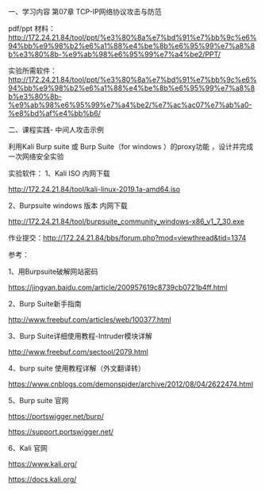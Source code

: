 
一、学习内容	第07章 TCP-IP网络协议攻击与防范

pdf/ppt 材料：
http://172.24.21.84/tool/ppt/%e3%80%8a%e7%bd%91%e7%bb%9c%e6%94%bb%e9%98%b2%e6%a1%88%e4%be%8b%e6%95%99%e7%a8%8b%e3%80%8b-%e9%ab%98%e6%95%99%e7%a4%be2/PPT/

实验所需软件：
http://172.24.21.84/tool/ppt/%e3%80%8a%e7%bd%91%e7%bb%9c%e6%94%bb%e9%98%b2%e6%a1%88%e4%be%8b%e6%95%99%e7%a8%8b%e3%80%8b-%e9%ab%98%e6%95%99%e7%a4%be2/%e7%ac%ac07%e7%ab%a0-%e8%bd%af%e4%bb%b6/

二、课程实践-  中间人攻击示例

利用Kali Burp suite 或  Burp Suite（for windows ）的proxy功能 ，设计并完成一次网络安全实验

实验软件：
1、Kali ISO 内网下载

  http://172.24.21.84/tool/kali-linux-2019.1a-amd64.iso

2、Burpsuite  windows 版本 内网下载

http://172.24.21.84/tool/burpsuite_community_windows-x86_v1_7_30.exe


作业提交：http://172.24.21.84/bbs/forum.php?mod=viewthread&tid=1374


参考：

1、用Burpsuite破解网站密码

   https://jingyan.baidu.com/article/200957619c8739cb0721b4ff.html
   
2、Burp Suite新手指南

   http://www.freebuf.com/articles/web/100377.html
   
3、Burp Suite详细使用教程-Intruder模块详解

   http://www.freebuf.com/sectool/2079.html
   
4、burp suite 使用教程详解（外文翻译转）

   https://www.cnblogs.com/demonspider/archive/2012/08/04/2622474.html
   
5、Burp suite 官网

   https://portswigger.net/burp/
   
   https://support.portswigger.net/
   
6、Kali 官网

   https://www.kali.org/
   
   https://docs.kali.org/


